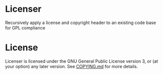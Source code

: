 # Licenser

Recursively apply a license and copyright header to an existing code base for GPL compliance

# License

Licenser is licensed under the GNU General Public License version 3, or (at your option) any later version. See [COPYING.md](./COPYING.md) for more details.
